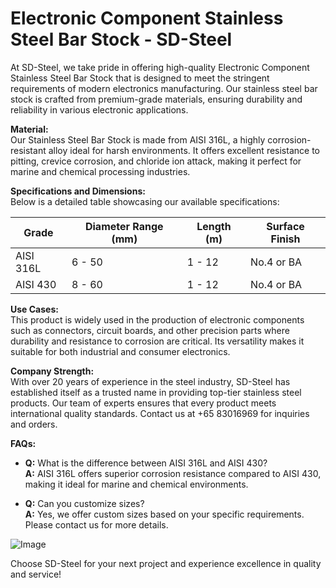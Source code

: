 # Electronic Component Stainless Steel Bar Stock - SD-Steel

At SD-Steel, we take pride in offering high-quality Electronic Component Stainless Steel Bar Stock that is designed to meet the stringent requirements of modern electronics manufacturing. Our stainless steel bar stock is crafted from premium-grade materials, ensuring durability and reliability in various electronic applications.

**Material:**  
Our Stainless Steel Bar Stock is made from AISI 316L, a highly corrosion-resistant alloy ideal for harsh environments. It offers excellent resistance to pitting, crevice corrosion, and chloride ion attack, making it perfect for marine and chemical processing industries.

**Specifications and Dimensions:**  
Below is a detailed table showcasing our available specifications:

| Grade       | Diameter Range (mm) | Length (m) | Surface Finish |
|-------------|---------------------|------------|----------------|
| AISI 316L   | 6 - 50              | 1 - 12     | No.4 or BA     |
| AISI 430     | 8 - 60             | 1 - 12     | No.4 or BA     |

**Use Cases:**  
This product is widely used in the production of electronic components such as connectors, circuit boards, and other precision parts where durability and resistance to corrosion are critical. Its versatility makes it suitable for both industrial and consumer electronics.

**Company Strength:**  
With over 20 years of experience in the steel industry, SD-Steel has established itself as a trusted name in providing top-tier stainless steel products. Our team of experts ensures that every product meets international quality standards. Contact us at +65 83016969 for inquiries and orders.

**FAQs:**
- **Q:** What is the difference between AISI 316L and AISI 430?  
  **A:** AISI 316L offers superior corrosion resistance compared to AISI 430, making it ideal for marine and chemical environments.

- **Q:** Can you customize sizes?  
  **A:** Yes, we offer custom sizes based on your specific requirements. Please contact us for more details.

![Image](https://github.com/user-attachments/assets/2567258e-e124-4816-932d-1809bd27ef0b)

Choose SD-Steel for your next project and experience excellence in quality and service!